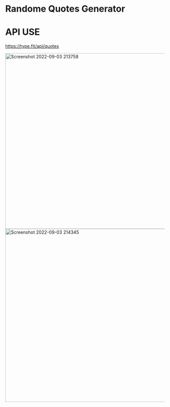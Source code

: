 # Randome Quotes Generator
# API USE
https://type.fit/api/quotes

<img width="553" alt="Screenshot 2022-09-03 213758" src="https://user-images.githubusercontent.com/55138445/188293461-9e840fae-6092-4685-9d69-bab7de466005.png">

<img width="545" alt="Screenshot 2022-09-03 214345" src="https://user-images.githubusercontent.com/55138445/188293467-d7061253-222d-4dcc-b985-9b217285b382.png">
